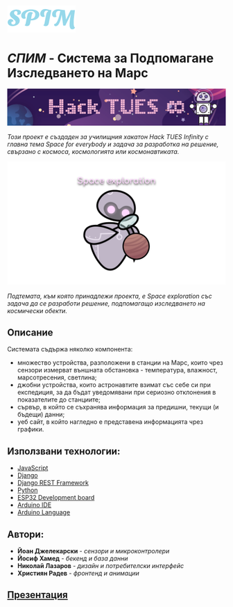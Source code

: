 ![spim](png/Asset_1.png)

# *СПИМ* - Система за Подпомагане Изследването на Марс

![hacktues](png/header2b.png)

*Този проект е създаден за училищния хакатон Hack TUES Infinity
с главна тема Space for everybody и задача за разработка на решение,
свързано с космоса, космологията или космонавтиката.*

![space exploration](png/spex.png)

*Подтемата, към която принадлежи проекта, е Space exploration със задача
да се разработи решение, подпомагащо изследването на космически обекти.*

## Описание

Системата съдържа няколко компонента:
* множество устройства, разположени в станции на Марс, които чрез сензори измерват външната обстановка - температура, влажност, марсотресения, светлина;
* джобни устройства, които астронавтите взимат със себе си при експедиция, за да бъдат уведомявани при сериозно отклонения в показателите до станциите;
* сървър, в който се съхранява информация за предишни, текущи (и бъдещи) данни;
* уеб сайт, в който нагледно е представена информацията чрез графики.



## Използвани технологии: 

* [JavaScript](https://www.javascript.com/)
* [Django](https://www.djangoproject.com/)
* [Django REST Framework](https://www.django-rest-framework.org/)
* [Python](https://www.python.org/)
* [ESP32 Development board](https://www.espressif.com/en/products/socs/esp32)
* [Arduino IDE](https://www.arduino.cc/en/software)
* [Arduino Language](https://www.arduino.cc/reference/en/)


## Автори:

* **Йоан Джелекарски** - *сензори и микроконтролери* 
* **Йосиф Хамед** - *бекенд и база данни*
* **Николай Лазаров** - *дизайн и потребителски интерфейс*
* **Християн Радев** - *фронтенд и анимации*

## [Презентация]()

